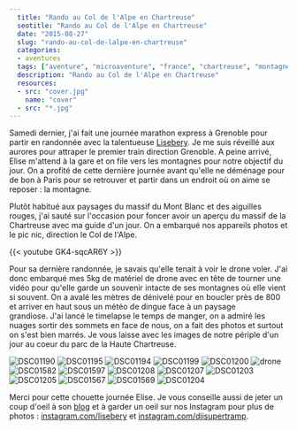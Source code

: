```yaml
---
  title: "Rando au Col de l'Alpe en Chartreuse"
  seotitle: "Rando au Col de l'Alpe en Chartreuse"
  date: "2015-08-27"
  slug: "rando-au-col-de-lalpe-en-chartreuse"
  categories:
  - aventures
  tags: ["aventure", "microaventure", "france", "chartreuse", "montagne"]
  description: "Rando au Col de l'Alpe en Chartreuse"
  resources:
  - src: "cover.jpg"
    name: "cover"
  - src: "*.jpg"
---
```


Samedi dernier, j'ai fait une journée marathon express à Grenoble pour partir en randonnée avec la talentueuse [Lisebery](http://lisebery.com). Je me suis réveillé aux aurores pour attraper le premier train direction Grenoble. A peine arrivé, Elise m'attend à la gare et on file vers les montagnes pour notre objectif du jour. On a profité de cette dernière journée avant qu'elle ne déménage pour de bon à Paris pour se retrouver et partir dans un endroit où on aime se reposer : la montagne.

Plutôt habitué aux paysages du massif du Mont Blanc et des aiguilles rouges, j'ai sauté sur l'occasion pour foncer avoir un aperçu du massif de la Chartreuse avec ma guide d'un jour. On a embarqué nos appareils photos et le pic nic, direction le Col de l'Alpe.
<div>
{{< youtube GK4-sqcAR6Y >}}
</div>

Pour sa dernière randonnée, je savais qu'elle tenait à voir le drone voler. J'ai donc embarqué mes 5kg de matériel de drone avec en tête de tourner une vidéo pour qu'elle garde un souvenir intacte de ses montagnes où elle vient si souvent. On a avalé les mètres de dénivelé pour en boucler près de 800 et arriver en haut sous un météo de dingue face à un paysage grandiose. J'ai lancé le timelapse le temps de manger, on a admiré les nuages sortir des sommets en face de nous, on a fait des photos et surtout on s'est bien marrés. Je vous laisse avec les images de notre périple d'un jour au coeur du parc de la Haute Chartreuse.

![DSC01190](images/DSC01190.jpg) ![DSC01195](images/DSC01195.jpg) ![DSC01194](images/DSC01194.jpg) ![DSC01199](images/DSC01199.jpg) ![DSC01200](images/DSC01200.jpg) ![drone](images/drone.jpg) ![DSC01582](images/DSC01582.jpg) ![DSC01597](images/DSC01597.jpg) ![DSC01208](images/DSC01208.jpg) ![DSC01207](images/DSC01207.jpg) ![DSC01203](images/DSC01203.jpg) ![DSC01205](images/DSC01205.jpg) ![DSC01567](images/DSC01567.jpg) ![DSC01569](images/DSC01569.jpg) ![DSC01204](images/DSC01204.jpg)

Merci pour cette chouette journée Elise. Je vous conseille aussi de jeter un coup d'oeil à son [blog](http://lisebery.com) et à garder un oeil sur nos Instagram pour plus de photos : [instagram.com/lisebery](http://instagram.com/lisebery) et [instagram.com/djisupertramp](http://instagram.com/djisupertramp).
